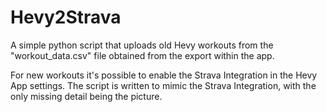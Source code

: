 # Hevy2Strava

A simple python script that uploads old Hevy workouts from the "workout_data.csv" file obtained from the export within the app.

For new workouts it's possible to enable the Strava Integration in the Hevy App settings. The script is written to mimic the Strava Integration, with the only missing detail being the picture.
